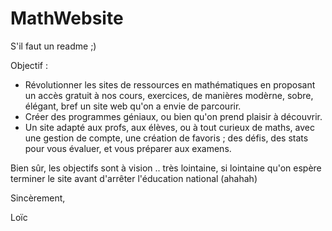 # MathWebsite

S'il faut un readme ;)

Objectif :
- Révolutionner les sites de ressources en mathématiques en proposant un accès gratuit à nos cours, exercices, de manières modèrne, sobre, élégant, bref un site web qu'on a envie de parcourir.
- Créer des programmes géniaux, ou bien qu'on prend plaisir à découvrir.
- Un site adapté aux profs, aux élèves, ou à tout curieux de maths, avec une gestion de compte, une création de favoris ; des défis, des stats pour vous évaluer, et vous préparer aux examens.

Bien sûr, les objectifs sont à vision .. très lointaine, si lointaine qu'on espère terminer le site avant d'arrêter l'éducation national (ahahah)

Sincèrement,

Loïc
